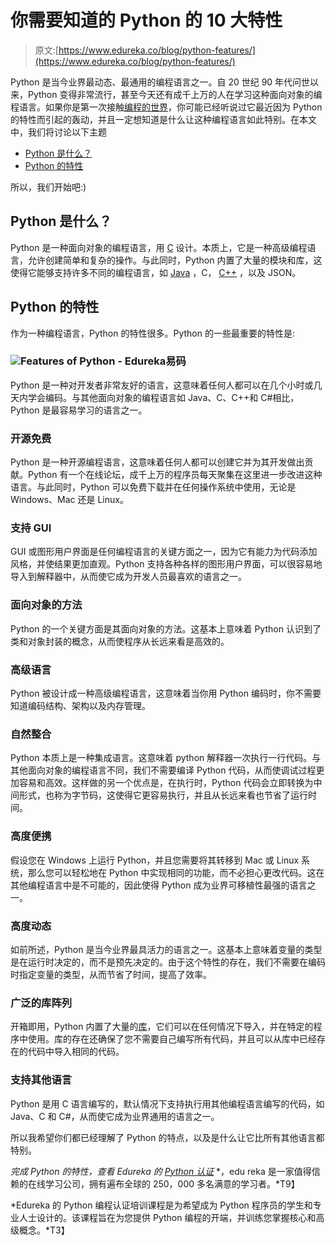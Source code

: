 # 你需要知道的 Python 的 10 大特性

> 原文:[https://www.edureka.co/blog/python-features/](https://www.edureka.co/blog/python-features/)

Python 是当今业界最动态、最通用的编程语言之一。自 20 世纪 90 年代问世以来，Python 变得非常流行，甚至今天还有成千上万的人在学习这种面向对象的编程语言。如果你是第一次接触[编程的世界](https://www.edureka.co/blog/python-programming-language)，你可能已经听说过它最近因为 Python 的特性而引起的轰动，并且一定想知道是什么让这种编程语言如此特别。在本文中，我们将讨论以下主题

*   [Python 是什么？](#python)
*   [Python 的特性](#features)

所以，我们开始吧:)

## **Python 是什么？**

Python 是一种面向对象的编程语言，用 [C](https://www.edureka.co/blog/c-programming-tutorial/) 设计。本质上，它是一种高级编程语言，允许创建简单和复杂的操作。与此同时，Python 内置了大量的模块和库，这使得它能够支持许多不同的编程语言，如 [Java](https://www.edureka.co/blog/java-tutorial/) ，C， [C++](https://www.edureka.co/blog/object-oriented-programming-in-cpp/) ，以及 JSON。

## **Python 的特性**

作为一种编程语言，Python 的特性很多。Python 的一些最重要的特性是:

### **![Features of Python - Edureka](../Images/8954e17e75489ab2c801a48605a534c8.png)易码**

Python 是一种对开发者非常友好的语言，这意味着任何人都可以在几个小时或几天内学会编码。与其他面向对象的编程语言如 Java、C、C++和 C#相比，Python 是最容易学习的语言之一。

### **开源免费**

Python 是一种开源编程语言，这意味着任何人都可以创建它并为其开发做出贡献。Python 有一个在线论坛，成千上万的程序员每天聚集在这里进一步改进这种语言。与此同时，Python 可以免费下载并在任何操作系统中使用，无论是 Windows、Mac 还是 Linux。

### **支持 GUI**

GUI 或图形用户界面是任何编程语言的关键方面之一，因为它有能力为代码添加风格，并使结果更加直观。Python 支持各种各样的图形用户界面，可以很容易地导入到解释器中，从而使它成为开发人员最喜欢的语言之一。

### **面向对象的方法**

Python 的一个关键方面是其面向对象的方法。这基本上意味着 Python 认识到了类和对象封装的概念，从而使程序从长远来看是高效的。

### **高级语言**

Python 被设计成一种高级编程语言，这意味着当你用 Python 编码时，你不需要知道编码结构、架构以及内存管理。

### **自然整合**

Python 本质上是一种集成语言。这意味着 python 解释器一次执行一行代码。与其他面向对象的编程语言不同，我们不需要编译 Python 代码，从而使调试过程更加容易和高效。这样做的另一个优点是，在执行时，Python 代码会立即转换为中间形式，也称为字节码，这使得它更容易执行，并且从长远来看也节省了运行时间。

### **高度便携**

假设您在 Windows 上运行 Python，并且您需要将其转移到 Mac 或 Linux 系统，那么您可以轻松地在 Python 中实现相同的功能，而不必担心更改代码。这在其他编程语言中是不可能的，因此使得 Python 成为业界可移植性最强的语言之一。

### **高度动态**

如前所述，Python 是当今业界最具活力的语言之一。这基本上意味着变量的类型是在运行时决定的，而不是预先决定的。由于这个特性的存在，我们不需要在编码时指定变量的类型，从而节省了时间，提高了效率。

### **广泛的库阵列**

开箱即用，Python 内置了大量的[库](https://www.edureka.co/blog/python-libraries/)，它们可以在任何情况下导入，并在特定的程序中使用。库的存在还确保了您不需要自己编写所有代码，并且可以从库中已经存在的代码中导入相同的代码。

### **支持其他语言**

Python 是用 C 语言编写的，默认情况下支持执行用其他编程语言编写的代码，如 Java、C 和 C#，从而使它成为业界通用的语言之一。

所以我希望你们都已经理解了 Python 的特点，以及是什么让它比所有其他语言都特别。

*完成 Python 的特性，查看 Edureka 的 [Python 认证](https://www.edureka.co/python-programming-certification-training)* *，edu reka 是一家值得信赖的在线学习公司，拥有遍布全球的 250，000 多名满意的学习者。*T9】

*Edureka 的 Python 编程认证培训课程是为希望成为 Python 程序员的学生和专业人士设计的。该课程旨在为您提供 Python 编程的开端，并训练您掌握核心和高级概念。*T3】